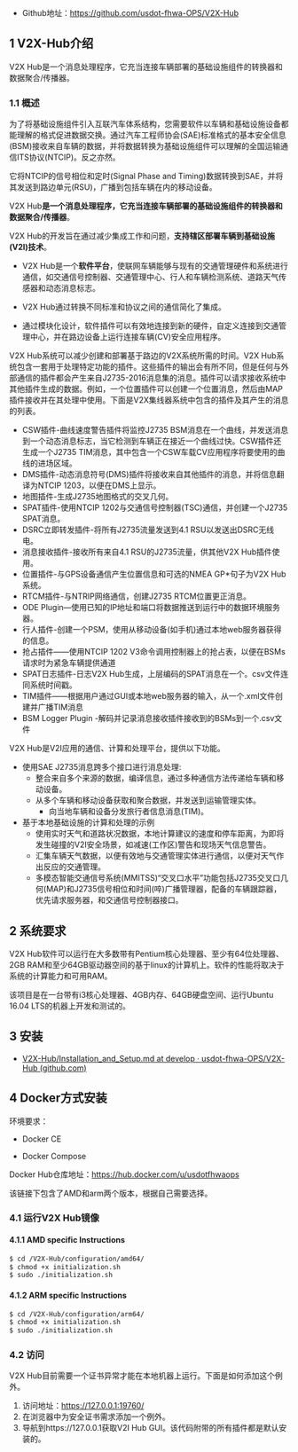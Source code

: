 

- Github地址：https://github.com/usdot-fhwa-OPS/V2X-Hub

## 1 V2X-Hub介绍

V2X Hub是一个消息处理程序，它充当连接车辆部署的基础设施组件的转换器和数据聚合/传播器。

### 1.1 概述

为了将基础设施组件引入互联汽车体系结构，您需要软件以车辆和基础设施设备都能理解的格式促进数据交换。通过汽车工程师协会(SAE)标准格式的基本安全信息(BSM)接收来自车辆的数据，并将数据转换为基础设施组件可以理解的全国运输通信ITS协议(NTCIP)。反之亦然。

它将NTCIP的信号相位和定时(Signal Phase and Timing)数据转换到SAE，并将其发送到路边单元(RSU)，广播到包括车辆在内的移动设备。

V2X Hub**是一个消息处理程序，它充当连接车辆部署的基础设施组件的转换器和数据聚合/传播器**。

V2X Hub的开发旨在通过减少集成工作和问题，**支持辖区部署车辆到基础设施(V2I)技术**。

- V2X Hub是一个**软件平台**，使联网车辆能够与现有的交通管理硬件和系统进行通信，如交通信号控制器、交通管理中心、行人和车辆检测系统、道路天气传感器和动态消息标志。

- V2X Hub通过转换不同标准和协议之间的通信简化了集成。
- 通过模块化设计，软件插件可以有效地连接到新的硬件，自定义连接到交通管理中心，并在路边设备上运行连接车辆(CV)安全应用程序。

V2X Hub系统可以减少创建和部署基于路边的V2X系统所需的时间。V2X Hub系统包含一套用于处理特定功能的插件。这些插件的输出会有所不同，但是任何与外部通信的插件都会产生来自J2735-2016消息集的消息。插件可以请求接收系统中其他插件生成的数据。例如，一个位置插件可以创建一个位置消息，然后由MAP插件接收并在其处理中使用。下面是V2X集线器系统中包含的插件及其产生的消息的列表。

- CSW插件-曲线速度警告插件将监控J2735 BSM消息在一个曲线，并发送消息到一个动态消息标志，当它检测到车辆正在接近一个曲线过快。CSW插件还生成一个J2735 TIM消息，其中包含一个CSW车载CV应用程序将要使用的曲线的进场区域。
- DMS插件-动态消息符号(DMS)插件将接收来自其他插件的消息，并将信息翻译为NTCIP 1203，以便在DMS上显示。
- 地图插件-生成J2735地图格式的交叉几何。
- SPAT插件-使用NTCIP 1202与交通信号控制器(TSC)通信，并创建一个J2735 SPAT消息。
- DSRC立即转发插件-将所有J2735流量发送到4.1 RSU以发送出DSRC无线电。
- 消息接收插件-接收所有来自4.1 RSU的J2735流量，供其他V2X Hub插件使用。
- 位置插件-与GPS设备通信产生位置信息和可选的NMEA GP*句子为V2X Hub系统。
- RTCM插件-与NTRIP网络通信，创建J2735 RTCM位置更正消息。
- ODE Plugin—使用已知的IP地址和端口将数据推送到运行中的数据环境服务器。
- 行人插件-创建一个PSM，使用从移动设备(如手机)通过本地web服务器获得的信息。
- 抢占插件——使用NTCIP 1202 V3命令调用控制器上的抢占表，以便在BSMs请求时为紧急车辆提供通道
- SPAT日志插件-日志V2X Hub生成，上层编码的SPAT消息在一个。csv文件连同系统时间戳。
- TIM插件——根据用户通过GUI或本地web服务器的输入，从一个.xml文件创建并广播TIM消息
- BSM Logger Plugin -解码并记录消息接收插件接收到的BSMs到一个.csv文件

V2X Hub是V2I应用的通信、计算和处理平台，提供以下功能。

- 使用SAE J2735消息跨多个接口进行消息处理:
  - 整合来自多个来源的数据，编译信息，通过多种通信方法传递给车辆和移动设备。
  - 从多个车辆和移动设备获取和聚合数据，并发送到运输管理实体。
    - 向当地车辆和设备分发旅行者信息消息(TIM)。
- 基于本地基础设施的计算和处理的示例
  - 使用实时天气和道路状况数据，本地计算建议的速度和停车距离，为即将发生碰撞的V2I安全场景，如减速(工作区)警告和现场天气信息警告。
  - 汇集车辆天气数据，以便有效地与交通管理实体进行通信，以便对天气作出反应的交通管理。
  - 多模态智能交通信号系统(MMITSS)“交叉口水平”功能包括J2735交叉口几何(MAP)和J2735信号相位和时间(啐)广播管理器，配备的车辆跟踪器，优先请求服务器，和交通信号控制器接口。

## 2 系统要求

V2X Hub软件可以运行在大多数带有Pentium核心处理器、至少有64位处理器、2GB RAM和至少64GB驱动器空间的基于linux的计算机上。软件的性能将取决于系统的计算能力和可用RAM。

该项目是在一台带有i3核心处理器、4GB内存、64GB硬盘空间、运行Ubuntu 16.04 LTS的机器上开发和测试的。

## 3 安装

- [V2X-Hub/Installation_and_Setup.md at develop · usdot-fhwa-OPS/V2X-Hub (github.com)](https://github.com/usdot-fhwa-OPS/V2X-Hub/blob/develop/docs/Installation_and_Setup.md)

## 4 Docker方式安装

环境要求：

- Docker CE

- Docker Compose

Docker Hub仓库地址：https://hub.docker.com/u/usdotfhwaops

该链接下包含了AMD和arm两个版本，根据自己需要选择。

### 4.1 运行V2X Hub镜像

#### 4.1.1 AMD specific Instructions

```bash
$ cd /V2X-Hub/configuration/amd64/
$ chmod +x initialization.sh
$ sudo ./initialization.sh
```

#### 4.1.2 ARM specific Instructions

```bash
$ cd /V2X-Hub/configuration/arm64/
$ chmod +x initialization.sh
$ sudo ./initialization.sh
```

### 4.2 访问

V2X Hub目前需要一个证书异常才能在本地机器上运行。下面是如何添加这个例外。

1. 访问地址：https://127.0.0.1:19760/
2. 在浏览器中为安全证书需求添加一个例外。
3. 导航到https://127.0.0.1获取V2I Hub GUI。该代码附带的所有插件都是默认安装的。
